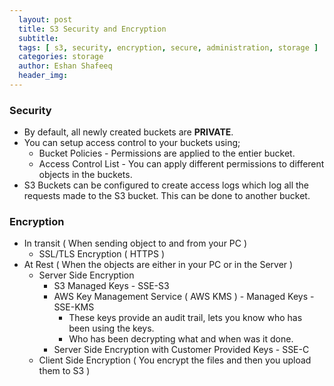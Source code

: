 ```yaml
---
  layout: post
  title: S3 Security and Encryption
  subtitle: 
  tags: [ s3, security, encryption, secure, administration, storage ]
  categories: storage
  author: Eshan Shafeeq
  header_img: 
---
```


### Security
* By default, all newly created buckets are **PRIVATE**.
* You can setup access control to your buckets using;
    * Bucket Policies - Permissions are applied to the entier bucket.
    * Access Control List - You can apply different permissions to different objects in the buckets.
* S3 Buckets can be configured to create access logs which log all the requests made to the S3 bucket. This can be done to another bucket.

### Encryption
* In transit ( When sending object to and from your PC )
    * SSL/TLS Encryption ( HTTPS )
* At Rest ( When the objects are either in your PC or in the Server )
    * Server Side Encryption
        * S3 Managed Keys - SSE-S3
        * AWS Key Management Service ( AWS KMS ) - Managed Keys - SSE-KMS
            * These keys provide an audit trail, lets you know who has been using the keys.
            * Who has been decrypting what and when was it done.
        * Server Side Encryption with Customer Provided Keys - SSE-C
    * Client Side Encryption ( You encrypt the files and then you upload them to S3 )

